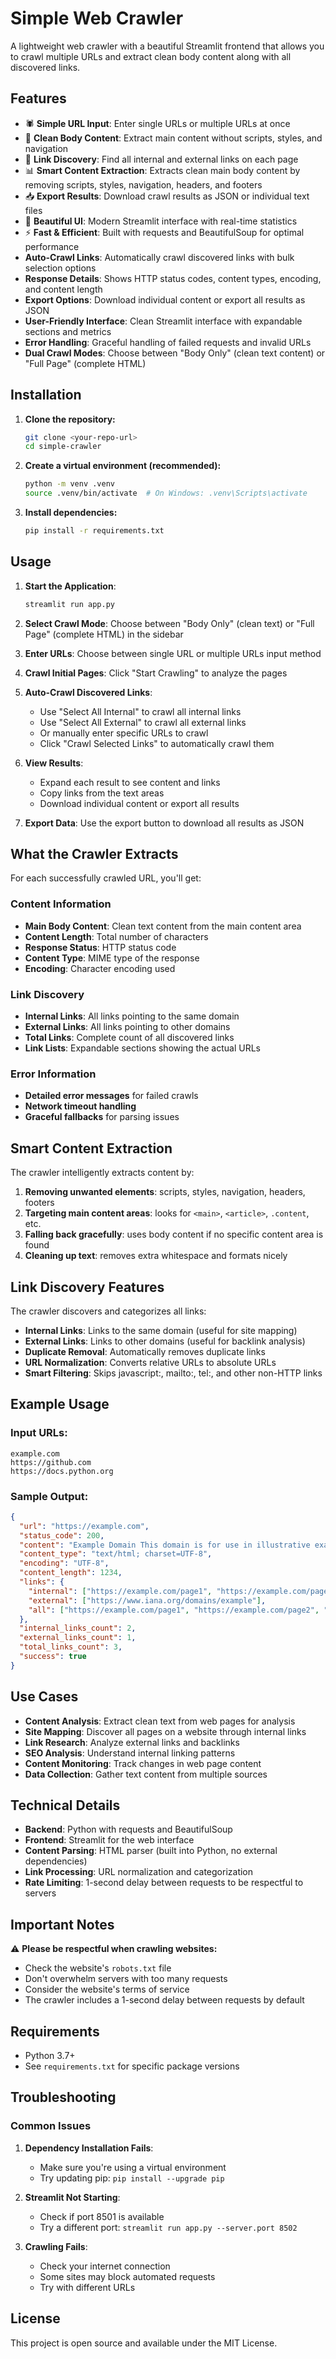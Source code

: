 # Simple Web Crawler

A lightweight web crawler with a beautiful Streamlit frontend that allows you to crawl multiple URLs and extract clean body content along with all discovered links.

## Features

- 🕷️ **Simple URL Input**: Enter single URLs or multiple URLs at once
- 📄 **Clean Body Content**: Extract main content without scripts, styles, and navigation
- 🔗 **Link Discovery**: Find all internal and external links on each page
- 📊 **Smart Content Extraction**: Extracts clean main body content by removing scripts, styles, navigation, headers, and footers
- 📥 **Export Results**: Download crawl results as JSON or individual text files
- 🎨 **Beautiful UI**: Modern Streamlit interface with real-time statistics
- ⚡ **Fast & Efficient**: Built with requests and BeautifulSoup for optimal performance
- **Auto-Crawl Links**: Automatically crawl discovered links with bulk selection options
- **Response Details**: Shows HTTP status codes, content types, encoding, and content length
- **Export Options**: Download individual content or export all results as JSON
- **User-Friendly Interface**: Clean Streamlit interface with expandable sections and metrics
- **Error Handling**: Graceful handling of failed requests and invalid URLs
- **Dual Crawl Modes**: Choose between "Body Only" (clean text content) or "Full Page" (complete HTML)

## Installation

1. **Clone the repository:**
   ```bash
   git clone <your-repo-url>
   cd simple-crawler
   ```

2. **Create a virtual environment (recommended):**
   ```bash
   python -m venv .venv
   source .venv/bin/activate  # On Windows: .venv\Scripts\activate
   ```

3. **Install dependencies:**
   ```bash
   pip install -r requirements.txt
   ```

## Usage

1. **Start the Application**:
   ```bash
   streamlit run app.py
   ```

2. **Select Crawl Mode**: Choose between "Body Only" (clean text) or "Full Page" (complete HTML) in the sidebar

3. **Enter URLs**: Choose between single URL or multiple URLs input method

4. **Crawl Initial Pages**: Click "Start Crawling" to analyze the pages

5. **Auto-Crawl Discovered Links**: 
   - Use "Select All Internal" to crawl all internal links
   - Use "Select All External" to crawl all external links
   - Or manually enter specific URLs to crawl
   - Click "Crawl Selected Links" to automatically crawl them

6. **View Results**: 
   - Expand each result to see content and links
   - Copy links from the text areas
   - Download individual content or export all results

7. **Export Data**: Use the export button to download all results as JSON

## What the Crawler Extracts

For each successfully crawled URL, you'll get:

### Content Information
- **Main Body Content**: Clean text content from the main content area
- **Content Length**: Total number of characters
- **Response Status**: HTTP status code
- **Content Type**: MIME type of the response
- **Encoding**: Character encoding used

### Link Discovery
- **Internal Links**: All links pointing to the same domain
- **External Links**: All links pointing to other domains
- **Total Links**: Complete count of all discovered links
- **Link Lists**: Expandable sections showing the actual URLs

### Error Information
- **Detailed error messages** for failed crawls
- **Network timeout handling**
- **Graceful fallbacks** for parsing issues

## Smart Content Extraction

The crawler intelligently extracts content by:

1. **Removing unwanted elements**: scripts, styles, navigation, headers, footers
2. **Targeting main content areas**: looks for `<main>`, `<article>`, `.content`, etc.
3. **Falling back gracefully**: uses body content if no specific content area is found
4. **Cleaning up text**: removes extra whitespace and formats nicely

## Link Discovery Features

The crawler discovers and categorizes all links:

- **Internal Links**: Links to the same domain (useful for site mapping)
- **External Links**: Links to other domains (useful for backlink analysis)
- **Duplicate Removal**: Automatically removes duplicate links
- **URL Normalization**: Converts relative URLs to absolute URLs
- **Smart Filtering**: Skips javascript:, mailto:, tel:, and other non-HTTP links

## Example Usage

### Input URLs:
```
example.com
https://github.com
https://docs.python.org
```

### Sample Output:
```json
{
  "url": "https://example.com",
  "status_code": 200,
  "content": "Example Domain This domain is for use in illustrative examples...",
  "content_type": "text/html; charset=UTF-8",
  "encoding": "UTF-8",
  "content_length": 1234,
  "links": {
    "internal": ["https://example.com/page1", "https://example.com/page2"],
    "external": ["https://www.iana.org/domains/example"],
    "all": ["https://example.com/page1", "https://example.com/page2", "https://www.iana.org/domains/example"]
  },
  "internal_links_count": 2,
  "external_links_count": 1,
  "total_links_count": 3,
  "success": true
}
```

## Use Cases

- **Content Analysis**: Extract clean text from web pages for analysis
- **Site Mapping**: Discover all pages on a website through internal links
- **Link Research**: Analyze external links and backlinks
- **SEO Analysis**: Understand internal linking patterns
- **Content Monitoring**: Track changes in web page content
- **Data Collection**: Gather text content from multiple sources

## Technical Details

- **Backend**: Python with requests and BeautifulSoup
- **Frontend**: Streamlit for the web interface
- **Content Parsing**: HTML parser (built into Python, no external dependencies)
- **Link Processing**: URL normalization and categorization
- **Rate Limiting**: 1-second delay between requests to be respectful to servers

## Important Notes

⚠️ **Please be respectful when crawling websites:**
- Check the website's `robots.txt` file
- Don't overwhelm servers with too many requests
- Consider the website's terms of service
- The crawler includes a 1-second delay between requests by default

## Requirements

- Python 3.7+
- See `requirements.txt` for specific package versions

## Troubleshooting

### Common Issues

1. **Dependency Installation Fails**: 
   - Make sure you're using a virtual environment
   - Try updating pip: `pip install --upgrade pip`

2. **Streamlit Not Starting**:
   - Check if port 8501 is available
   - Try a different port: `streamlit run app.py --server.port 8502`

3. **Crawling Fails**:
   - Check your internet connection
   - Some sites may block automated requests
   - Try with different URLs

## License

This project is open source and available under the MIT License. 